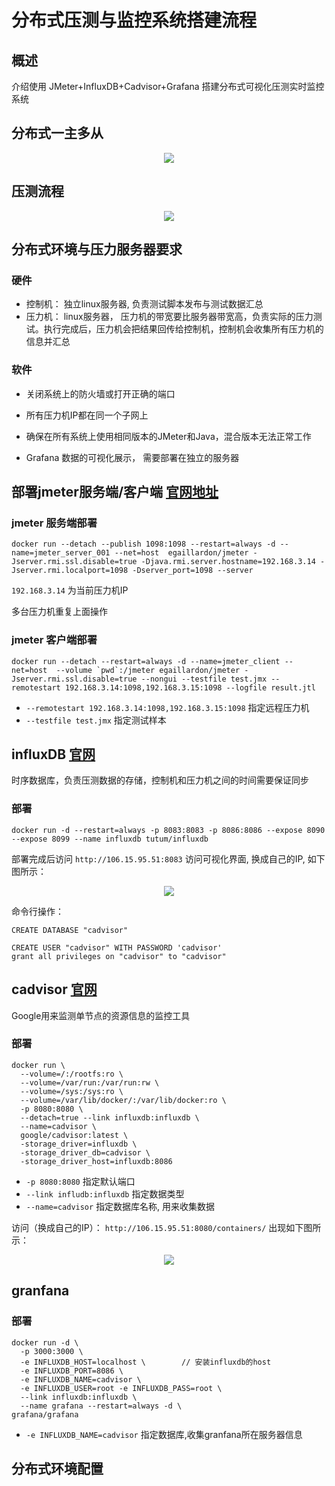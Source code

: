 # 分布式压测与监控系统搭建流程

## 概述

介绍使用 JMeter+InfluxDB+Cadvisor+Grafana 搭建分布式可视化压测实时监控系统

## 分布式一主多从

<p align='center'>
<img src='https://jmeter.apache.org/images/screenshots/distributed-jmeter.svg'>
</p>

## 压测流程

<p align='center'>
<img src='https://jmeter.apache.org/images/screenshots/distributed-names.svg'>
</p>


## 分布式环境与压力服务器要求

### 硬件

- 控制机： 独立linux服务器, 负责测试脚本发布与测试数据汇总
- 压力机： linux服务器， 压力机的带宽要比服务器带宽高，负责实际的压力测试。执行完成后，压力机会把结果回传给控制机，控制机会收集所有压力机的信息并汇总


### 软件

- 关闭系统上的防火墙或打开正确的端口
- 所有压力机IP都在同一个子网上
- 确保在所有系统上使用相同版本的JMeter和Java，混合版本无法正常工作


- Grafana 数据的可视化展示， 需要部署在独立的服务器

## 部署jmeter服务端/客户端  [官网地址](https://jmeter.apache.org/download_jmeter.cgi)

### jmeter 服务端部署

```
docker run --detach --publish 1098:1098 --restart=always -d --name=jmeter_server_001 --net=host  egaillardon/jmeter -Jserver.rmi.ssl.disable=true -Djava.rmi.server.hostname=192.168.3.14 -Jserver.rmi.localport=1098 -Dserver_port=1098 --server
```

`192.168.3.14` 为当前压力机IP

多台压力机重复上面操作

### jmeter 客户端部署

```
docker run --detach --restart=always -d --name=jmeter_client --net=host  --volume `pwd`:/jmeter egaillardon/jmeter -Jserver.rmi.ssl.disable=true --nongui --testfile test.jmx --remotestart 192.168.3.14:1098,192.168.3.15:1098 --logfile result.jtl
```

- `--remotestart 192.168.3.14:1098,192.168.3.15:1098`   指定远程压力机
- `--testfile test.jmx`  指定测试样本

## influxDB  [官网](https://www.influxdata.com/)

时序数据库，负责压测数据的存储，控制机和压力机之间的时间需要保证同步

### 部署

```
docker run -d --restart=always -p 8083:8083 -p 8086:8086 --expose 8090 --expose 8099 --name influxdb tutum/influxdb
```

部署完成后访问 `http://106.15.95.51:8083`  访问可视化界面, 换成自己的IP, 如下图所示：

<p align='center'>
<img src='https://github.com/w1991668899/blog/blob/master/image/monitoring/bbbb2332.png'>
</p>

命令行操作：

```
CREATE DATABASE "cadvisor"
```

```
CREATE USER "cadvisor" WITH PASSWORD 'cadvisor'
grant all privileges on "cadvisor" to "cadvisor"
```

## cadvisor  [官网](https://github.com/google/cadvisor)

Google用来监测单节点的资源信息的监控工具

### 部署

```
docker run \
  --volume=/:/rootfs:ro \
  --volume=/var/run:/var/run:rw \
  --volume=/sys:/sys:ro \
  --volume=/var/lib/docker/:/var/lib/docker:ro \
  -p 8080:8080 \
  --detach=true --link influxdb:influxdb \
  --name=cadvisor \
  google/cadvisor:latest \
  -storage_driver=influxdb \
  -storage_driver_db=cadvisor \
  -storage_driver_host=influxdb:8086
```

- `-p 8080:8080` 指定默认端口
- `--link infludb:influxdb` 指定数据类型
- `--name=cadvisor` 指定数据库名称, 用来收集数据


访问（换成自己的IP）： `http://106.15.95.51:8080/containers/`  出现如下图所示：

<p align='center'>
<img src='https://github.com/w1991668899/blog/blob/master/image/monitoring/aa213213.png'>
</p>

## granfana  

### 部署

```
docker run -d \
  -p 3000:3000 \
  -e INFLUXDB_HOST=localhost \        // 安装influxdb的host
  -e INFLUXDB_PORT=8086 \
  -e INFLUXDB_NAME=cadvisor \
  -e INFLUXDB_USER=root -e INFLUXDB_PASS=root \
  --link influxdb:influxdb \
  --name grafana --restart=always -d \
grafana/grafana
```

- `-e INFLUXDB_NAME=cadvisor` 指定数据库,收集granfana所在服务器信息

## 分布式环境配置







